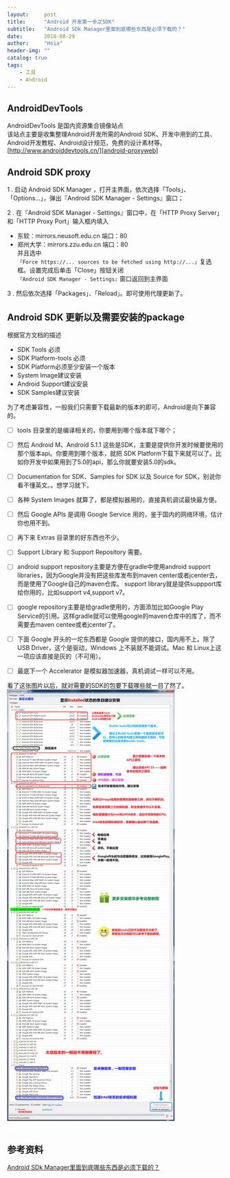 ```yaml
---
layout:     post
title:      "Android 开发第一步之SDK"
subtitle:   "Android SDk Manager里面到底哪些东西是必须下载的？"
date:       2018-08-29
author:     "Hsia"
header-img: ""
catalog: true
tags:
    - 工具
    - Android 
---
```


## AndroidDevTools  

AndroidDevTools 是国内资源集合镜像站点   
该站点主要是收集整理Android开发所需的Android SDK、开发中用到的工具、Android开发教程、Android设计规范，免费的设计素材等。  
[http://www.androiddevtools.cn/][android-proxyweb]


## Android SDK proxy

1 . 启动 Android SDK Manager ，打开主界面，依次选择「Tools」、「Options...」，弹出『Android SDK Manager - Settings』窗口；

2 . 在『Android SDK Manager - Settings』窗口中，在「HTTP Proxy Server」和「HTTP Proxy Port」输入框内填入  
- 东软：mirrors.neusoft.edu.cn 端口：80  
- 郑州大学：mirrors.zzu.edu.cn 端口：80  
并且选中`「Force https://... sources to be fetched using http://...」`复选框。设置完成后单击「Close」按钮关闭`『Android SDK Manager - Settings』`窗口返回到主界面

3 . 然后依次选择「Packages」、「Reload」。即可使用代理更新了。


## Android SDK 更新以及需要安装的package

根据官方文档的描述
- SDK Tools 必须
- SDK Platform-tools 必须
- SDK Platform必须至少安装一个版本
- System Image建议安装
- Android Support建议安装
- SDK Samples建议安装

为了考虑兼容性，一般我们只需要下载最新的版本的即可，Android是向下兼容的。

- [ ] tools 目录里的是编译相关的，你要用到哪个版本就下哪个； 
- [ ] 然后 Android M、Android 5.1.1 这些是SDK，主要是提供你开发时候要使用的那个版本api。你要用到哪个版本，就把 SDK Platform下载下来就可以了。比如你开发中如果用到了5.0的api，那么你就要安装5.0的sdk。 
- [ ] Documentation for SDK、Samples for SDK 以及 Source for SDK，别说你看不懂英文。。想学习就下。 
- [ ] 各种 System Images 就算了，都是模拟器用的，直接真机调试最快最方便。 
- [ ] 然后 Google APIs 是调用 Google Service 用的，鉴于国内的网络环境，估计你也用不到。 
- [ ] 再下来 Extras 目录里的好东西也不少。 
- [ ] Support Library 和 Support Repository 需要。 
- [ ] android support repository主要是方便在gradle中使用android support libraries，因为Google并没有把这些库发布到maven center或者jcenter去，而是使用了Google自己的maven仓库。 support library就是提供suppport库给你用的，比如support v4,support v7。 
- [ ] google repository主要是给gradle使用的，方面添加比如Google Play Service的引用。这样gradle就可以使用google的maven仓库中的库了，而不需要去maven centee或者jcenter了。 
- [ ] 下面 Google 开头的一坨东西都是 Google 提供的接口，国内用不上。除了 USB Driver，这个是驱动，Windows 上不装就不能调试。Mac 和 Linux上这一项应该直接是灰的（不可用）。 
- [ ] 最底下一个 Accelerator 是模拟器加速器，真机调试一样可以不用。


看了这张图片以后，就对需要的SDK的包要下载哪些就一目了然了。
![android-sdk][android-sdk]


## 参考资料

[Android SDk Manager里面到底哪些东西是必须下载的？][android-sdk-package]

[android-proxyweb]:http://www.androiddevtools.cn/
[android-sdk]:/img/in-post/android-sdk.png
[android-sdk-package]:https://blog.csdn.net/kuangshow0227/article/details/73195037


